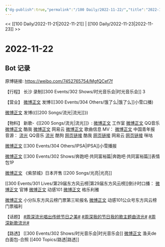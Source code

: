 ```yaml
---
{"dg-publish":true,"permalink":"/100 Daily/2022-11-22/","title":"2022-11-22","created":"2022-11-24T04:06:47.000+08:00","updated":"2023-04-11T14:46:32.000+08:00"}
---
```



<< [[100 Daily/2022-11-21\|2022-11-21]] | [[100 Daily/2022-11-23\|2022-11-23]] >>

# 2022-11-22

## Bot 记录

原博链接: https://weibo.com/7452765754/MgfQCef7f

【行程】
长沙 录制[[300 Events/302 Shows/时光音乐会\|时光音乐会]] 3

【营业】
[微博正文](http://weibo.com/1736988591/MgaINnaov) 发博([[300 Events/304 Others/饿了么\|饿了么]]小雪口播)

[微博正文](http://weibo.com/1736988591/MgbtR1ix7) 发博(《[[200 Songs/流光\|流光]]》)

【物料】
新歌-《[[200 Songs/流光\|流光]]》:
[微博正文](http://weibo.com/7478855230/Mg6NtxiLm) 工作室
[微博正文](http://weibo.com/2169129705/Mg6NfqLuM) QQ音乐
[微博正文](http://weibo.com/1738434147/Mg6NexxxY) 酷我
[微博正文](http://weibo.com/1721030997/Mg6Nf3G8z) 网易云
[微博正文](http://weibo.com/6466290670/Mg6T77xj9) 歌曲信息
MV：
[微博正文](http://weibo.com/1726918143/MgaIMrIpj) 中国青年报
音源：
[流光](https://weibo.cn/sinaurl?u=https%3A%2F%2Fi.y.qq.com%2Fv8%2Fplaysong.html%3Fsongid%3D384599335%26source%3Dyqq%26ADTAG%3Dhz_wb_sf%26channelId%3D10081987) QQ音乐
[流光](https://weibo.cn/sinaurl?u=https%3A%2F%2Ft4.kugou.com%2Fsong.html%3Fid%3D7X2Vk1azFV3) 酷狗
[网页链接](https://weibo.cn/sinaurl?u=http%3A%2F%2Fm.kuwo.cn%2Fnewh5app%2Fplay_detail%2F251788638) 酷我
[网页链接](https://weibo.cn/sinaurl?u=https%3A%2F%2Fmusic.163.com%2F%23%2Fsong%3Fid%3D2000371815) 网易云
[网页链接](https://weibo.cn/sinaurl?u=https%3A%2F%2Fh5.nf.migu.cn%2Fapp%2Fv4%2Fp%2Fshare%2Fsong%2Findex.html%3Fid%3D600919000008414122) 咪咕

[微博正文](http://weibo.com/1851789841/MgbCcrJPG) [[300 Events/304 Others/IPSA\|IPSA]]小雪播报

[微博正文](http://weibo.com/5242381821/MgbvABUMi) [[300 Events/302 Shows/奔跑吧·共同富裕篇\|奔跑吧·共同富裕篇]]表情包1P

[微博正文](https://weibo.com/5626486614/MgbMU3YX1) 《紫禁城》日本开售 [[200 Songs/光亮\|光亮]]

[[300 Events/301 Lives/第29届东方风云榜\|第29届东方风云榜]]倒计时口播：
[微博正文](https://weibo.com/7779932378/MgcMWbogc) 官博
[微博正文](http://weibo.com/1738376280/MgcNa97Ht) 动感101
[微博正文](https://weibo.com/6215410930/MgedWeGQi) 格乐利雅

[微博正文](http://weibo.com/5516625428/MgeqlF3I9) 小分队东方风云榜门票第三轮报名
[微博正文](https://weibo.com/6466290670/MgeBA8IAb) 动感101公众号东方风云榜门票福利

【话题】
[#周深流光唱出传统节日之美#](https://s.weibo.com/weibo?q=%23%E5%91%A8%E6%B7%B1%E6%B5%81%E5%85%89%E5%94%B1%E5%87%BA%E4%BC%A0%E7%BB%9F%E8%8A%82%E6%97%A5%E4%B9%8B%E7%BE%8E%23)
[#周深我的节日我的歌主题曲流光#](https://s.weibo.com/weibo?q=%23%E5%91%A8%E6%B7%B1%E6%88%91%E7%9A%84%E8%8A%82%E6%97%A5%E6%88%91%E7%9A%84%E6%AD%8C%E4%B8%BB%E9%A2%98%E6%9B%B2%E6%B5%81%E5%85%89%23)
[#周深新歌流光#](https://s.weibo.com/weibo?q=%23%E5%91%A8%E6%B7%B1%E6%96%B0%E6%AD%8C%E6%B5%81%E5%85%89%23)

【路透】
[[300 Events/302 Shows/时光音乐会\|时光音乐会]]
[微博正文](http://weibo.com/1291340441/MgeoggP6w) 渔夫de白面包-合照 [[400 Topics/路透\|路透]]
